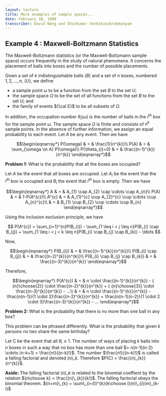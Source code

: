 ```yaml
---
layout: lecture
title: More examples of sample spaces...
date: February 10, 1999
transcriber: David Wang and Shivkumar Venkatasubrahmanyam
---
```


Example 4 : Maxwell-Boltzmann Statistics
----------------------------------------

The Maxwell-Boltzmann statistics (or the Maxwell-Boltzmann sample space) occurs frequently in the study of natural phenomena. It concerns the placement of balls into boxes and the number of possible placements.

Given a set of $k$ indistinguishable balls ($B$) and a set of $n$ boxes, numbered $1,2,...,n$, ($U$),  we define

* a sample point $\omega$ to be a function from the set $B$ to the set $U$;
* the sample space $\Omega$ to be the set of all functions from the set $B$ to the set $U$; and
* the family of events ${\cal E}$ to be all subsets of $\Omega$.

In addition, the occupation number $\theta_{i}(\omega)$ is the number
of balls in the $i^{th}$ box for the sample point $\omega$. The sample
space $\Omega$ is finite and consists of $n^{k}$ sample points. In the
absence of further information, we assign an equal probability to each
event. Let $A$ be any event. Then we have

$$\begin{eqnarray*}
P(\omega) & = & \frac{1}{n^{k}}\\
P(A) & = & \sum_{\omega \in A} P(\omega)\\
P(\theta_{i}=0) & = & \frac{(n-1)^{k}}{n^{k}}
\end{eqnarray*}$$

**Problem 1:** What is the probability that all the boxes are occupied?

Let $A$ be the event that all boxes are occupied. Let $A_{i}$ be the
event that the $i^{th}$ box is occupied and $B_{i}$ the event that
$i^{th}$ box is empty. Then we have

$$\begin{eqnarray*}
A & = & A_{1} \cap A_{2} \cap \cdots \cap A_{n}\\
P(A) & = & 1-P(A^{c})\\
A^{c} & = & A_{1}^{c} \cup  A_{2}^{c} \cup \cdots \cup A_{n}^{c}\\
& = & B_{1} \cup B_{2} \cup \cdots \cup B_{n}
\end{eqnarray*}$$

Using the inclusion exclusion principle, we have

$$
P(A^{c}) = \sum_{i=1}^{n}P(B_{i}) - \sum_{1 \leq i < j \leq n}P(B_{i} \cap B_{j}) + \sum_{1 \leq i < j < k \leq n}P(B_{i} \cap B_{j} \cap B_{k}) - \ldots
$$

Now,

$$\begin{eqnarray*}
P(B_{i}) & = & \frac{(n-1)^{k}}{n^{k}}\\
P(B_{i} \cap B_{j}) & = & \frac{(n-2)^{k}}{n^{k}}\\
P(B_{i} \cap B_{j} \cap B_{k}) & = & \frac{(n-3)^{k}}{n^{k}}
\end{eqnarray*}$$

Therefore,

$$\begin{eqnarray*}
P(A^{c}) & = & n \cdot \frac{(n-1)^{k}}{n^{k}} - { {n}\choose{2}} \cdot \frac{(n-2)^{k}}{n^{k}} + { {n}\choose{3}} \cdot \frac{(n-3)^{k}}{n^{k}} - ...\\
& = & n \cdot \frac{(n-1)^{k}}{n^{k}} - \frac{n(n-1)}{1 \cdot 2}\frac{(n-2)^{k}}{n^{k}} + \frac{n(n-1)(n-2)}{1 \cdot 2 \cdot 3}\frac{(n-3)^{k}}{n^{k}} - ...
\end{eqnarray*}$$

**Problem 2:** What is the probability that there is no more than one ball in any box?

This problem can be phrased differently. What is the probability that given $k$ persons no two share the same birthday?

Let C be the event that all $\theta_{i} \leq 1$. The number of ways of
placing $k$ balls into $n$ boxes in such a way that no box has more
than one ball $= n(n-1)(n-2) \cdots (n-k+1) = \frac{n!}{(n-k)!}$. The
number $\frac{n!}{(n-k)!}$ is called a falling factorial and denoted
$(n)\_k$.  Therefore $P(C) = \frac{(n)_{k}}{n^{k}}$.

**Aside:** The falling factorial $(n)\_k$ is related to the binomial
coeffient by the relation ${n\choose k} = \frac{(n)\_{k}}{k!}$.
The falling factorial obeys the binomial theorem.  $(n+m)\_{k} =
\sum\_{i=0}^{k}{k\choose i}(n)\_{i}(m)_{k-i}$
